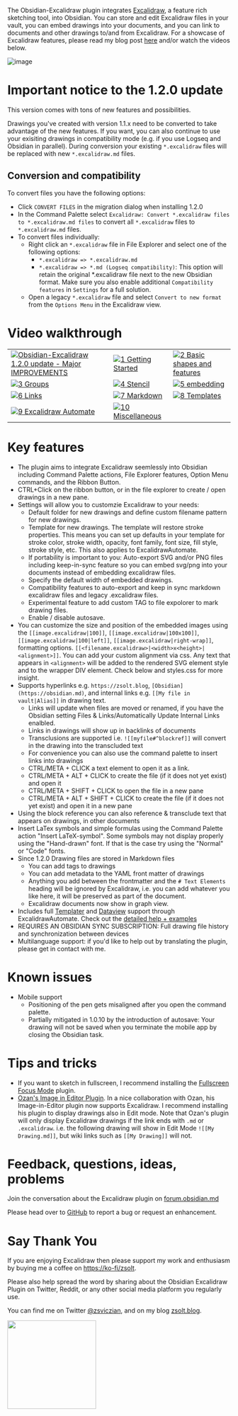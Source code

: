 The Obsidian-Excalidraw plugin integrates [Excalidraw](https://excalidraw.com/), a feature rich sketching tool, into Obsidian. You can store and edit Excalidraw files in your vault, you can embed drawings into your documents, and you can link to documents and other drawings to/and from Excalidraw. For a showcase of Excalidraw features, please read my blog post [here](https://www.zsolt.blog/2021/03/showcasing-excalidraw.html) and/or watch the videos below.

![image](https://user-images.githubusercontent.com/14358394/125159831-336d6880-e17a-11eb-8a3d-ceabc2555a08.png)

# Important notice to the 1.2.0 update

This version comes with tons of new features and possibilities. 

Drawings you've created with version 1.1.x need to be converted to take advantage of the new features. If you want, you can also continue to use your exisiting drawings in compatibility mode (e.g. if you use Logseq and Obsidian in parallel). During conversion your existing `*.excalidraw` files will be replaced with new `*.excalidraw.md` files.

## Conversion and compatibility
To convert files you have the following options:
- Click `CONVERT FILES` in the migration dialog when installing 1.2.0
- In the Command Palette select `Excalidraw: Convert *.excalidraw files to *.excalidraw.md files` to convert all `*.excalidraw` files to `*.excalidraw.md` files. 
- To convert files individually: 
  - Right click an `*.excalidraw` file in File Explorer and select one of the following options:
    - `*.excalidraw => *.excalidraw.md`
    - `*.excalidraw => *.md (Logseq compatibility)`: This option will retain the original *.excalidraw file next to the new Obsidian format. Make sure you also enable additional `Compatibility features` in `Settings` for a full solution.
  - Open a legacy `*.excalidraw` file and select `Convert to new format` from the `Options Menu` in the Excalidraw view.

# Video walkthrough
| | | |
|----|----|----|
|[![Obsidian-Excalidraw 1.2.0 update - Major IMPROVEMENTS](https://user-images.githubusercontent.com/14358394/124356817-7b3f3d80-dc18-11eb-932d-363bb373c5ab.jpg)](https://youtu.be/UxJLLYtgDKE)|[![1  Getting Started](https://user-images.githubusercontent.com/14358394/125160304-7f211180-e17c-11eb-8363-c52723de1ffd.jpg)](https://youtu.be/sY4FoflGaiM)|[![2  Basic shapes and features](https://user-images.githubusercontent.com/14358394/125160312-8a743d00-e17c-11eb-9fa2-490ef4cbd59e.jpg)](https://youtu.be/Iy_oVTq12Gw)|
|[![3  Groups](https://user-images.githubusercontent.com/14358394/125160323-96f89580-e17c-11eb-9bce-8eb1067a51bb.jpg)](https://youtu.be/QOL1KF7-kdc)|[![4  Stencil](https://user-images.githubusercontent.com/14358394/125160332-9f50d080-e17c-11eb-98e9-fec60fe147d9.jpg)](https://youtu.be/aSgcbfspvfo)|[![5  embedding](https://user-images.githubusercontent.com/14358394/125160341-a546b180-e17c-11eb-9de8-d87fdc844c9c.jpg)](https://youtu.be/MaJ5jJwBRWs)|
|[![6  Links](https://user-images.githubusercontent.com/14358394/125160346-aa0b6580-e17c-11eb-930b-4024807040d1.jpg)](https://youtu.be/MXzeCOEExNo)|[![7  Markdown](https://user-images.githubusercontent.com/14358394/125160354-b2fc3700-e17c-11eb-81af-9e71e461f6dd.jpg)](https://youtu.be/R0IAg0s-wQE)|[![8  Templates](https://user-images.githubusercontent.com/14358394/125160360-b8f21800-e17c-11eb-8bd8-79d4e3f6e92d.jpg)](https://youtu.be/ibdS7ykwpW4)|
|[![9  Excalidraw Automate](https://user-images.githubusercontent.com/14358394/125160367-bdb6cc00-e17c-11eb-92f1-6f59faea85fd.jpg)](https://youtu.be/VRZVujfVab0)|[![10  Miscellaneous](https://user-images.githubusercontent.com/14358394/125160374-c3141680-e17c-11eb-8cc2-dfaffd903d15.jpg)](https://youtu.be/D1iBYo1_jjc)||

# Key features
- The plugin aims to integrate Excalidraw seemlessly into Obsidian including Command Palette actions, File Explorer features, Option Menu commands, and the Ribbon Button.
- CTRL+Click on the ribbon button, or in the file explorer to create / open drawings in a new pane.
- Settings will allow you to customzie Excalidraw to your needs:
  - Default folder for new drawings and define custom filename pattern for new drawings.
  - Template for new drawings. The template will restore stroke properties. This means you can set up defaults in your template for stroke color, stroke width, opacity, font family, font size, fill style, stroke style, etc. This also applies to ExcalidrawAutomate.
  - If portability is important to you: Auto-export SVG and/or PNG files including keep-in-sync feature so you can embed svg/png into your documents instead of embedding excalidraw files.
  - Specify the default width of embedded drawings.
  - Compatibility features to auto-export and keep in sync markdown excalidraw files and legacy .excalidraw files.
  - Experimental feature to add custom TAG to file expolorer to mark drawing files.
  - Enable / disable autosave.
- You can customize the size and position of the embedded images using the `[[image.excalidraw|100]]`, `[[image.excalidraw|100x100]]`, `[[image.excalidraw|100|left]]`, `[[image.excalidraw|right-wrap]]`, formatting options. `[[<filename.excalidraw>|<width>x<height>|<alignment>]]`. You can add your custom alignment via css. Any text that appears in `<alignment>` will be added to the rendered SVG element style and to the wrapper DIV element. Check below and styles.css for more insight.
- Supports hyperlinks e.g. `https://zsolt.blog`, `[Obsidian](https://obsidian.md)`, and internal links e.g. `[[My file in vault|Alias]]` in drawing text. 
  - Links will update when files are moved or renamed, if you have the Obsidian setting Files & Links/Automatically Update Internal Links enalbled.
  - Links in drawings will show up in backlinks of documents
  - Transclusions are supported i.e. `![[myfile#^blockref]]` will convert in the drawing into the transcluded text
  - For convenience you can also use the command palette to insert links into drawings
  - CTRL/META + CLICK a text element to open it as a link.
  - CTRL/META + ALT + CLICK to create the file (if it does not yet exist) and open it
  - CTRL/META + SHIFT + CLICK to open the file in a new pane
  - CTRL/META + ALT + SHIFT + CLICK to create the file (if it does not yet exist) and open it in a new pane
- Using the block reference you can also reference & transclude text that appears on drawings, in other documents
- Insert LaTex symbols and simple formulas using the Command Palette action "Insert LaTeX-symbol". Some symbols may not display properly using the "Hand-drawn" font. If that is the case try using the "Normal" or "Code" fonts.
- Since 1.2.0 Drawing files are stored in Markdown files
  - You can add tags to drawings
  - You can add metadata to the YAML front matter of drawings
  - Anything you add between the frontmatter and the `# Text Elements` heading will be ignored by Excalidraw, i.e. you can add whatever you like here, it will be preserved as part of the document.
  - Excalidraw documents now show in graph view.
- Includes full [Templater](https://silentvoid13.github.io/Templater/) and [Dataview](https://blacksmithgu.github.io/obsidian-dataview/docs/api/intro/) support through ExcalidrawAutomate. Check out the [detailed help + examples](https://zsviczian.github.io/obsidian-excalidraw-plugin/)
- REQUIRES AN OBSIDIAN SYNC SUBSCRIPTION: Full drawing file history and synchronization between devices
- Multilanguage support: if you'd like to help out by translating the plugin, please get in contact with me.

# Known issues
- Mobile support
  - Positioning of the pen gets misaligned after you open the command palette.
  - Partially mitigated in 1.0.10 by the introduction of autosave: Your drawing will not be saved when you terminate the mobile app by closing the Obsidian task. 

# Tips and tricks
- If you want to sketch in fullscreen, I recommend installing the [Fullscreen Focus Mode](https://github.com/razumihin/obsidian-fullscreen-plugin) plugin.
- [Ozan's Image in Editor Plugin](https://github.com/ozntel/oz-image-in-editor-obsidian). In a nice collaboration with Ozan, his Image-in-Editor plugin now supports Excalidraw. I recommend installing his plugin to display drawings also in Edit mode. Note that Ozan's plugin will only display Excalidraw drawings if the link ends with `.md` or `.excalidraw`. i.e. the following drawing will show in Edit Mode `![[My Drawing.md]]`, but wiki links such as `[[My Drawing]]` will not.

# Feedback, questions, ideas, problems
Join the conversation about the Excalidraw plugin on [forum.obsidian.md](https://forum.obsidian.md/t/excalidraw-full-featured-sketching-plugin-in-obsidian)

Please head over to [GitHub](https://github.com/zsviczian/obsidian-excalidraw-plugin/issues) to report a bug or request an enhancement.

# Say Thank You
If you are enjoying Excalidraw then please support my work and enthusiasm by buying me a coffee on [https://ko-fi/zsolt](https://ko-fi.com/zsolt).

Please also help spread the word by sharing about the Obsidian Excalidraw Plugin on Twitter, Reddit, or any other social media platform you regularly use. 

You can find me on Twitter [@zsviczian](https://twitter.com/zsviczian), and on my blog [zsolt.blog](https://zsolt.blog).

[<img style="float:left" src="https://user-images.githubusercontent.com/14358394/115450238-f39e8100-a21b-11eb-89d0-fa4b82cdbce8.png" width="200">](https://ko-fi.com/zsolt)
